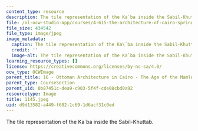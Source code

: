 ```yaml
---
content_type: resource
description: The tile representation of the Ka`ba inside the Sabil-Khuttab.
file: /ol-ocw-studio-app/courses/4-615-the-architecture-of-cairo-spring-2002/d9d13582a449f6821c691d6acf31c0ed_1145.jpeg
file_size: 434542
file_type: image/jpeg
image_metadata:
  caption: The tile representation of the Ka\`ba inside the Sabil-Khuttab.
  credit: ''
  image-alt: The tile representation of the Ka`ba inside the Sabil-Khuttab.
learning_resource_types: []
license: https://creativecommons.org/licenses/by-nc-sa/4.0/
ocw_type: OCWImage
parent_title: 16 - Ottoman Architecture in Cairo - The Age of the Mamluk Beys
parent_type: CourseSection
parent_uid: 0b87451c-dea9-c903-5f4f-cde08cbd0a92
resourcetype: Image
title: 1145.jpeg
uid: d9d13582-a449-f682-1c69-1d6acf31c0ed
---
```

The tile representation of the Ka`ba inside the Sabil-Khuttab.